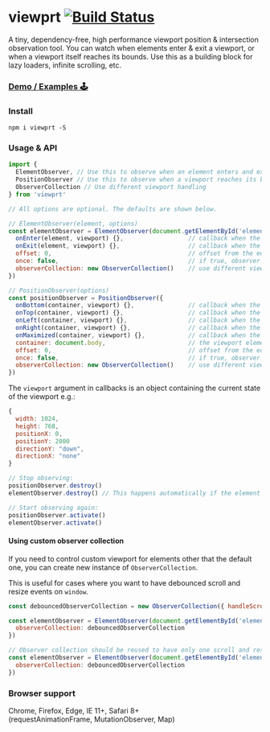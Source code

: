 # viewprt [![Build Status](https://travis-ci.org/gpoitch/viewprt.svg)](https://travis-ci.org/gpoitch/viewprt)

A tiny, dependency-free, high performance viewport position & intersection observation tool. You can watch when elements enter & exit a viewport, or when a viewport itself reaches its bounds. Use this as a building block for lazy loaders, infinite scrolling, etc.

### [Demo / Examples 🕹](https://rawgit.com/gpoitch/viewprt/master/demos/index.html)

### Install

```
npm i viewprt -S
```

### Usage & API

<!-- prettier-ignore-start -->
```js
import {
  ElementObserver, // Use this to observe when an element enters and exits the viewport
  PositionObserver // Use this to observe when a viewport reaches its bounds
  ObserverCollection // Use different viewport handling
} from 'viewprt'

// All options are optional. The defaults are shown below.

// ElementObserver(element, options)
const elementObserver = ElementObserver(document.getElementById('element'), {
  onEnter(element, viewport) {},                  // callback when the element enters the viewport
  onExit(element, viewport) {},                   // callback when the element exits the viewport
  offset: 0,                                      // offset from the edges of the viewport in pixels
  once: false,                                    // if true, observer is detroyed after first callback is triggered
  observerCollection: new ObserverCollection()    // use different viewport collection for element
})

// PositionObserver(options)
const positionObserver = PositionObserver({
  onBottom(container, viewport) {},               // callback when the viewport reaches the bottom
  onTop(container, viewport) {},                  // callback when the viewport reaches the top
  onLeft(container, viewport) {},                 // callback when the viewport reaches the left
  onRight(container, viewport) {},                // callback when the viewport reaches the right
  onMaximized(container, viewport) {},            // callback when the viewport and container are the same size
  container: document.body,                       // the viewport element to observe the position of
  offset: 0,                                      // offset from the edges of the viewport in pixels
  once: false,                                    // if true, observer is detroyed after first callback is triggered
  observerCollection: new ObserverCollection()    // use different viewport collection for element
})
```
<!-- prettier-ignore-end -->

The `viewport` argument in callbacks is an object containing the current state of the viewport e.g.:

```js
{
  width: 1024,
  height: 768,
  positionX: 0,
  positionY: 2000
  directionY: "down",
  directionX: "none"
}
```

```js
// Stop observing:
positionObserver.destroy()
elementObserver.destroy() // This happens automatically if the element is removed from the DOM

// Start observing again:
positionObserver.activate()
elementObserver.activate()
```

#### Using custom observer collection

If you need to control custom viewport for elements other that the default one, you can create new instance of `ObserverCollection`.

This is useful for cases where you want to have debounced scroll and resize events on `window`.

```js
const debouncedObserverCollection = new ObserverCollection({ handleScrollResize: h => debounce(h, 300) });

const elementObserver = ElementObserver(document.getElementById('element1'), {
  observerCollection: debouncedObserverCollection
})

// Observer collection should be reused to have only one scroll and resize event on `window`
const elementObserver = ElementObserver(document.getElementById('element2'), {
  observerCollection: debouncedObserverCollection
})
```

### Browser support

Chrome, Firefox, Edge, IE 11+, Safari 8+  
(requestAnimationFrame, MutationObserver, Map)

